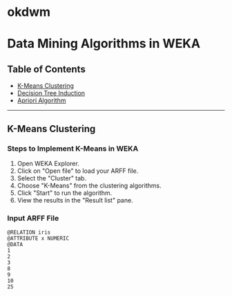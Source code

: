 # okdwm
# Data Mining Algorithms in WEKA

## Table of Contents
- [K-Means Clustering](#k-means-clustering)
- [Decision Tree Induction](#decision-tree-induction)
- [Apriori Algorithm](#apriori-algorithm)

---

## K-Means Clustering

### Steps to Implement K-Means in WEKA
1. Open WEKA Explorer.
2. Click on "Open file" to load your ARFF file.
3. Select the "Cluster" tab.
4. Choose "K-Means" from the clustering algorithms.
5. Click "Start" to run the algorithm.
6. View the results in the "Result list" pane.

### Input ARFF File
```arff
@RELATION iris
@ATTRIBUTE x NUMERIC
@DATA
1
2
3
8
9
10
25
